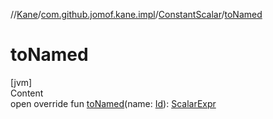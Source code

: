 //[Kane](../../index.md)/[com.github.jomof.kane.impl](../index.md)/[ConstantScalar](index.md)/[toNamed](to-named.md)



# toNamed  
[jvm]  
Content  
open override fun [toNamed](to-named.md)(name: [Id](../index.md#%5Bcom.github.jomof.kane.impl%2FId%2F%2F%2FPointingToDeclaration%2F%5D%2FClasslikes%2F-1671738535)): [ScalarExpr](../../com.github.jomof.kane/-scalar-expr/index.md)  



